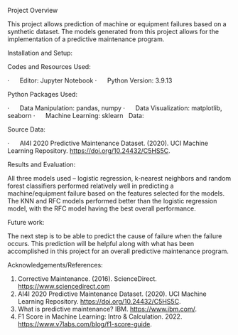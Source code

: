 Project Overview

This project allows prediction of machine or equipment failures based on a synthetic dataset. The models generated from this project allows for the implementation of a predictive maintenance program.

Installation and Setup:

Codes and Resources Used:

·      Editor: Jupyter Notebook
·      Python Version: 3.9.13

Python Packages Used:

·      Data Manipulation: pandas, numpy
·      Data Visualization: matplotlib, seaborn
·      Machine Learning: sklearn
 
Data:

Source Data:

·      AI4I 2020 Predictive Maintenance Dataset. (2020). UCI Machine Learning Repository. https://doi.org/10.24432/C5HS5C.

Results and Evaluation:

All three models used – logistic regression, k-nearest neighbors and random forest classifiers performed relatively well in predicting a machine/equipment failure based on the features selected for the models. The KNN and RFC models performed better than the logistic regression model, with the RFC model having the best overall performance.

Future work:

The next step is to be able to predict the cause of failure when the failure occurs. This prediction will be helpful along with what has been accomplished in this project for an overall predictive maintenance program.

Acknowledgements/References:

1. Corrective Maintenance. (2016). ScienceDirect. https://www.sciencedirect.com
2. AI4I 2020 Predictive Maintenance Dataset. (2020). UCI Machine Learning Repository. https://doi.org/10.24432/C5HS5C.
3. What is predictive maintenance? IBM. https://www.ibm.com/.
4. F1 Score in Machine Learning: Intro & Calculation. 2022. https://www.v7labs.com/blog/f1-score-guide.
